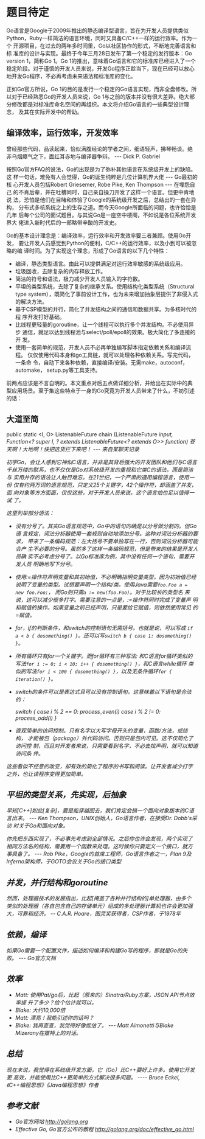 # 题目待定

Go语言是Google于2009年推出的静态编译型语言，旨在为开发人员提供类似
Python，Ruby一样简洁的语言环境，同时又具备C/C++一样的运行效率。作为一个
开源项目，在过去的两年多时间里，Go以社区协作的形式，不断地完善语言和标
准库的设计与实现。最终于今年三月28日发布了第一个稳定的发行版本：Go
version 1，简称Go 1。Go 1的推出，意味着Go语言和它的标准库已经进入了一个
稳定阶段。对于谨慎的开发人员来说，开发Go程序正趁当下，现在已经可以放心
地开发Go程序，不必再考虑未来语法和标准库的变化。

正如Go官方所说，Go 1的目的是发行一个稳定的Go语言实现，而非全盘修改。所
以对于已经熟悉Go的开发人员来说，Go 1与之前的版本并没有很大差异。绝大部
分修改都是对标准库命名空间的再组织。本文将介绍Go语言的一些典型设计理念，
及其在实际开发中的帮助。

## 编译效率，运行效率，开发效率

曾经那些代码，品读起来，恰似满腹经论的学者之间，细语轻声，拂琴畅谈。绝
非乌烟瘴气之下，面红耳赤地与编译器争辩。
--- Dick P. Gabriel

按照Go官方FAQ的说法，Go的出现是为了弥补其他语言在系统级开发上的缺陷。这
样一句话，难免有人会觉得，Go的诞生纯粹是几位计算机界大佬 --- Go最初的核
心开发人员包括Robert Griesemer, Robe Pike, Ken Thompson --- 在埋怨自己
的不肖后辈，并在吐槽同时，自己亲自操刀开发了这样一个语言。但更中肯地说
法，恐怕是他们在目睹和体验了Google的系统级开发之后，总结出的一套在异构，
分布式多核系统之上的生存之道。而今天Google所面临的问题，也许恰恰是几年
后每个公司的面试题目。与其说Go是一座空中楼阁，不如说是各位系统开发界大
佬进入新时代后的一部略带辛酸的开发史。

Go的基本设计理念是：编译效率，运行效率和开发效率要三者兼顾。使用Go开发，
要让开发人员感觉到Python的便利，C/C++的运行效率，以及小到可以被忽略的编
译时间。为了实现这个理念，形成了Go语言的以下几个特性：

- 编译，静态类型语言。由此可以提供满足对运行效率敏感的系统级应用。
- 垃圾回收，去除复杂的内存释放工作。
- 简洁的符号和语法，极力减少开发人员输入的字符数。
- 平坦的类型系统，去除了复杂的继承关系。使用结构化类型系统（Structural
  type system），既简化了事前设计工作，也为未来增加抽象层提供了非侵入式
  的解决方法。
- 基于CSP模型的并行，简化了并发结构之间的通信和数据共享。为多核时代的程
  序开发打好基础。
- 比线程更轻量的goroutine，让一个线程可以执行多个并发结构。不必使用异步
  通信，就足以达到线程池与select/poll/epoll的效果。极大简化了多连接的开
  发。
- 使用一套简单的规范，开发人员不必再单独编写脚本指定依赖关系和编译流程。
  仅仅使用代码本身和go工具链，就可以处理各种依赖关系。写完代码，一条命
  令，自动下来各种依赖，直接编译/安装。无需make，autoconf，automake，
  setup.py等工具支持。
  
前两点应该是不言自明的。本文重点对后五点做详细分析，并给出在实际中的典
型应用场景。至于集这些特点于一身的Go究竟为开发人员带来了什么，不妨引述
的话：


## 大道至简

public static <I, O> ListenableFuture<O> chain (ListenableFuture<I>
input, Function<? super I, ? extends ListenableFuture<? extends O>>
function) 苍天啊！大地啊！快把这货拦下来吧！
--- 来自某聊天记录

初学Go，会让人感到它神似C语言，并非是其背后强大的开发团队和他们与C语言
千丝万缕的联系，也不仅仅是Go对系统级开发的重视和它类C的语法。而是简洁与
实用并存的语法让人触目难忘。在21世纪，一个严肃的通用编程语言，使用一份
仅有约两万词的语言规范，只定义25个关键字，42个操作符，却涵盖了并发，面
向对象等方方面面，仅仅这些，对于开发人员来说，这个语言怕也足以值得一试
了。

这里列举部分语法：

- 没有分号了。其实Go语言规范中，Go中的语句的确是以分号做分割的。但Go语
  言规定，词法分析器使用一套规则自动地添加分号。这种对词法分析器的要求，
  带来了一条编码规范：左大括号不要单独写在一行，否则词法分析器可能会产
  生不必要的分号。虽然多了这样一条编码规范，但是带来的结果是开发人员确
  实不必考虑分号了。以Go标准库为例，其中没有任何一个语句，需要开发人员
  明确地写下分号。
- 使用:=操作符声明变量和其初始值，不必明确指明变量类型，因为初始值已经
  说明了变量的类型。试想要声明一个结构/类。使用Java需要``foo.Foo a =
  new foo.Foo;``， 而Go则只需``a := new(foo.Foo)``。对于比较长的类型名
  来说，这可以减少很多打字。需要注意的一点是，:=操作符同时完成了变量声
  明和赋值的操作。如果变量之前已经声明，只是要给它赋值，则依然使用常见
  的=赋值。
- for，if的判断条件，和switch的控制语句无需括号。也就是说，可以写成
  ``if a < b { dosomething() }``。还可以写``switch b { case 1:
  dosomething() }``。
- 所有循环只有for一个关键字。而for循环有三种写法: 和C语言for循环类似的
  写法``for i := 0; i < 10; i++ { dosomething() }``，和C语言while循环
  类似的写法``for i < 100 { dosomething() }``，以及无条件循环``for {
  iteration() }``。
- switch的条件可以是表达式且可以没有控制语句。这意味着以下语句是合法的：

    switch {
    case i % 2 == 0:
        process_even(i)
    case i % 2 != 0:
        process_odd(i)
    }

- 直观简单的访问控制。只有名字以大写字母开头的变量，函数/方法，或结构，
  才能被包（package）外代码访问。否则只是包内可见。这不仅简化了访问控
  制，而且对开发者来说，只需要看到名字，不必去找声明，就可以知道访问条
  件。

这些看似不经意的改变，却有效的简化了程序的书写和阅读。让开发者减少打字
之外，也让读程序变得更加简单。

## 平坦的类型关系，先实现，后抽象

早知[C++]如此[复杂]，要是能穿越回去，我们肯定会搞一个面向对象版本的C语
言出来。
--- Ken Thompson，UNIX创始人，Go语言作者，在接受Dr. Dobb's采访
时关于Go和面向对象。

你先把东西实现了，不必事先考虑到全部情况。之后你也许会发现，两个实现了
相同方法名的结构，需要用一个函数来处理。这时候你只要定义一个接口，就万
事具备了。
--- Rob Pike，Google的首席工程师，Go语言作者之一，Plan 9及
Inferno架构师，于GOTO会议关于Go的接口类型

## 并发，并行结构和goroutine

然而，处理器技术的发展指出，比起[掩盖了各种并行结构的]单处理器，由多个
类似的处理器（各自包含自己的存储单元）组成的多处理器计算机也许会更加强
大，可靠和经济。
-- C.A.R. Hoare，图灵奖获得者，CSP作者，于1978年

## 依赖，编译

如果Go需要一个配置文件，描述如何编译和构建Go写的程序，那就是Go的失败。
--- Go官方文档

## 效率

- Matt: 使用Pat/go后，比起（原来的）Sinatra/Ruby方案，JSON API节点效率提
升了多少？给个估计就可以。
- Blake: 大约10,000倍
- Matt: 漂亮！我能引述你的话吗？
- Blake: 我再查查，我觉得好像低估了。
--- Matt Aimonetti与Blake Mizerany在推特上的对话。

## 总结

现在来说，我觉得在系统级开发方面，它（Go）比C++要好上许多。使用它开发更
高效，并能使用比C++更简单的方式解决很多问题。
---- Bruce Eckel, 《C++编程思想》《Java编程思想》作者

## 参考文献

- Go官方网站 http://golang.org
- Effective Go, Go官方公布的教程 http://golang.org/doc/effective_go.html
